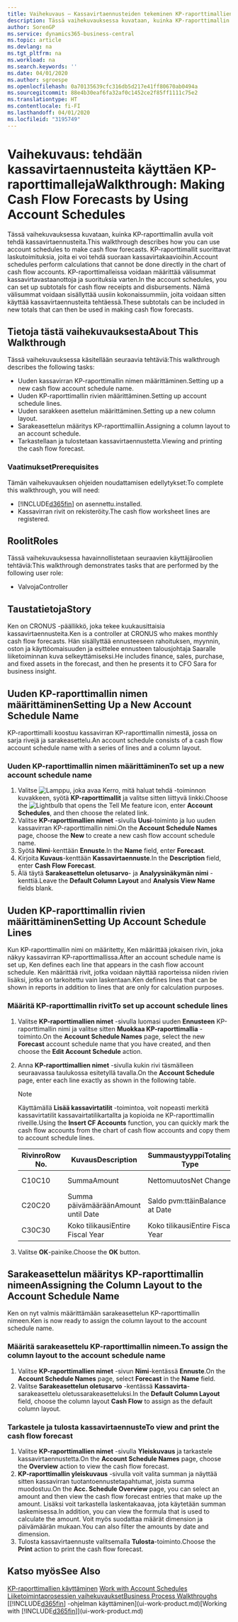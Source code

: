 ```yaml
---
title: Vaihekuvaus – Kassavirtaennusteiden tekeminen KP-raporttimallien avulla | Microsoft Docs
description: Tässä vaihekuvauksessa kuvataan, kuinka KP-raporttimallin avulla voit tehdä kassavirtaennusteita. KP-raporttimallit suorittavat laskutoimituksia, joita ei voi tehdä suoraan kassavirtakaavioihin. KP-raporttimalleissa voidaan määrittää välisummat kassavirtavastaanottoja ja suorituksia varten. Nämä välisummat voidaan sisällyttää uusiin kokonaissummiin, joita voidaan sitten käyttää kassavirtaennusteita tehtäessä.
author: SorenGP
ms.service: dynamics365-business-central
ms.topic: article
ms.devlang: na
ms.tgt_pltfrm: na
ms.workload: na
ms.search.keywords: ''
ms.date: 04/01/2020
ms.author: sgroespe
ms.openlocfilehash: 0a70135639cfc316db5d217e41ff80670ab0494a
ms.sourcegitcommit: 88e4b30eaf6fa32af0c1452ce2f85ff1111c75e2
ms.translationtype: HT
ms.contentlocale: fi-FI
ms.lasthandoff: 04/01/2020
ms.locfileid: "3195749"
---
```

# <a name="walkthrough-making-cash-flow-forecasts-by-using-account-schedules"></a><span data-ttu-id="3c3ce-106">Vaihekuvaus: tehdään kassavirtaennusteita käyttäen KP-raporttimalleja</span><span class="sxs-lookup"><span data-stu-id="3c3ce-106">Walkthrough: Making Cash Flow Forecasts by Using Account Schedules</span></span>
<span data-ttu-id="3c3ce-107">Tässä vaihekuvauksessa kuvataan, kuinka KP-raporttimallin avulla voit tehdä kassavirtaennusteita.</span><span class="sxs-lookup"><span data-stu-id="3c3ce-107">This walkthrough describes how you can use account schedules to make cash flow forecasts.</span></span> <span data-ttu-id="3c3ce-108">KP-raporttimallit suorittavat laskutoimituksia, joita ei voi tehdä suoraan kassavirtakaavioihin.</span><span class="sxs-lookup"><span data-stu-id="3c3ce-108">Account schedules perform calculations that cannot be done directly in the chart of cash flow accounts.</span></span> <span data-ttu-id="3c3ce-109">KP-raporttimalleissa voidaan määrittää välisummat kassavirtavastaanottoja ja suorituksia varten.</span><span class="sxs-lookup"><span data-stu-id="3c3ce-109">In the account schedules, you can set up subtotals for cash flow receipts and disbursements.</span></span> <span data-ttu-id="3c3ce-110">Nämä välisummat voidaan sisällyttää uusiin kokonaissummiin, joita voidaan sitten käyttää kassavirtaennusteita tehtäessä.</span><span class="sxs-lookup"><span data-stu-id="3c3ce-110">These subtotals can be included in new totals that can then be used in making cash flow forecasts.</span></span>  

## <a name="about-this-walkthrough"></a><span data-ttu-id="3c3ce-111">Tietoja tästä vaihekuvauksesta</span><span class="sxs-lookup"><span data-stu-id="3c3ce-111">About This Walkthrough</span></span>  
<span data-ttu-id="3c3ce-112">Tässä vaihekuvauksessa käsitellään seuraavia tehtäviä:</span><span class="sxs-lookup"><span data-stu-id="3c3ce-112">This walkthrough describes the following tasks:</span></span>  

- <span data-ttu-id="3c3ce-113">Uuden kassavirran KP-raporttimallin nimen määrittäminen.</span><span class="sxs-lookup"><span data-stu-id="3c3ce-113">Setting up a new cash flow account schedule name.</span></span>  
- <span data-ttu-id="3c3ce-114">Uuden KP-raporttimallin rivien määrittäminen.</span><span class="sxs-lookup"><span data-stu-id="3c3ce-114">Setting up account schedule lines.</span></span>  
- <span data-ttu-id="3c3ce-115">Uuden sarakkeen asettelun määrittäminen.</span><span class="sxs-lookup"><span data-stu-id="3c3ce-115">Setting up a new column layout.</span></span>  
- <span data-ttu-id="3c3ce-116">Sarakeasettelun määritys KP-raporttimalliin.</span><span class="sxs-lookup"><span data-stu-id="3c3ce-116">Assigning a column layout to an account schedule.</span></span>  
- <span data-ttu-id="3c3ce-117">Tarkastellaan ja tulostetaan kassavirtaennustetta.</span><span class="sxs-lookup"><span data-stu-id="3c3ce-117">Viewing and printing the cash flow forecast.</span></span>  

### <a name="prerequisites"></a><span data-ttu-id="3c3ce-118">Vaatimukset</span><span class="sxs-lookup"><span data-stu-id="3c3ce-118">Prerequisites</span></span>  
<span data-ttu-id="3c3ce-119">Tämän vaihekuvauksen ohjeiden noudattamisen edellytykset:</span><span class="sxs-lookup"><span data-stu-id="3c3ce-119">To complete this walkthrough, you will need:</span></span>  

- [!INCLUDE[d365fin](includes/d365fin_md.md)] <span data-ttu-id="3c3ce-120">on asennettu.</span><span class="sxs-lookup"><span data-stu-id="3c3ce-120">installed.</span></span>  
- <span data-ttu-id="3c3ce-121">Kassavirran rivit on rekisteröity.</span><span class="sxs-lookup"><span data-stu-id="3c3ce-121">The cash flow worksheet lines are registered.</span></span>  

## <a name="roles"></a><span data-ttu-id="3c3ce-122">Roolit</span><span class="sxs-lookup"><span data-stu-id="3c3ce-122">Roles</span></span>  
<span data-ttu-id="3c3ce-123">Tässä vaihekuvauksessa havainnollistetaan seuraavien käyttäjäroolien tehtäviä:</span><span class="sxs-lookup"><span data-stu-id="3c3ce-123">This walkthrough demonstrates tasks that are performed by the following user role:</span></span>  

- <span data-ttu-id="3c3ce-124">Valvoja</span><span class="sxs-lookup"><span data-stu-id="3c3ce-124">Controller</span></span>  

## <a name="story"></a><span data-ttu-id="3c3ce-125">Taustatietoja</span><span class="sxs-lookup"><span data-stu-id="3c3ce-125">Story</span></span>  
<span data-ttu-id="3c3ce-126">Ken on CRONUS -päällikkö, joka tekee kuukausittaisia kassavirtaennusteita.</span><span class="sxs-lookup"><span data-stu-id="3c3ce-126">Ken is a controller at CRONUS who makes monthly cash flow forecasts.</span></span> <span data-ttu-id="3c3ce-127">Hän sisällyttää ennusteeseen rahoituksen, myynnin, oston ja käyttöomaisuuden ja esittelee ennusteen talousjohtaja Saaralle liiketoiminnan kuva selkeyttämiseksi.</span><span class="sxs-lookup"><span data-stu-id="3c3ce-127">He includes finance, sales, purchase, and fixed assets in the forecast, and then he presents it to CFO Sara for business insight.</span></span>  

## <a name="setting-up-a-new-account-schedule-name"></a><span data-ttu-id="3c3ce-128">Uuden KP-raporttimallin nimen määrittäminen</span><span class="sxs-lookup"><span data-stu-id="3c3ce-128">Setting Up a New Account Schedule Name</span></span>  
<span data-ttu-id="3c3ce-129">KP-raporttimalli koostuu kassavirran KP-raporttimallin nimestä, jossa on sarja rivejä ja sarakeasettelu.</span><span class="sxs-lookup"><span data-stu-id="3c3ce-129">An account schedule consists of a cash flow account schedule name with a series of lines and a column layout.</span></span>  

### <a name="to-set-up-a-new-account-schedule-name"></a><span data-ttu-id="3c3ce-130">Uuden KP-raporttimallin nimen määrittäminen</span><span class="sxs-lookup"><span data-stu-id="3c3ce-130">To set up a new account schedule name</span></span>  

1.  <span data-ttu-id="3c3ce-131">Valitse ![Lamppu, joka avaa Kerro, mitä haluat tehdä -toiminnon](media/ui-search/search_small.png "Kerro, mitä haluat tehdä") kuvakkeen, syötä **KP-raporttimallit** ja valitse sitten liittyvä linkki.</span><span class="sxs-lookup"><span data-stu-id="3c3ce-131">Choose the ![Lightbulb that opens the Tell Me feature](media/ui-search/search_small.png "Tell me what you want to do") icon, enter **Account Schedules**, and then choose the related link.</span></span>  
2.  <span data-ttu-id="3c3ce-132">Valitse **KP-raporttimallien nimet** -sivulla **Uusi**-toiminto ja luo uuden kassavirran KP-raporttimallin nimi.</span><span class="sxs-lookup"><span data-stu-id="3c3ce-132">On the **Account Schedule Names** page, choose the **New** to create a new cash flow account schedule name.</span></span>  
3.  <span data-ttu-id="3c3ce-133">Syötä **Nimi**-kenttään **Ennuste**.</span><span class="sxs-lookup"><span data-stu-id="3c3ce-133">In the **Name** field, enter **Forecast**.</span></span>  
4.  <span data-ttu-id="3c3ce-134">Kirjoita **Kuvaus**-kenttään **Kassavirtaennuste**.</span><span class="sxs-lookup"><span data-stu-id="3c3ce-134">In the **Description** field, enter **Cash Flow Forecast**.</span></span>  
5.  <span data-ttu-id="3c3ce-135">Älä täytä **Sarakeasettelun oletusarvo**- ja **Analyysinäkymän nimi** -kenttiä.</span><span class="sxs-lookup"><span data-stu-id="3c3ce-135">Leave the **Default Column Layout** and **Analysis View Name** fields blank.</span></span>  

## <a name="setting-up-account-schedule-lines"></a><span data-ttu-id="3c3ce-136">Uuden KP-raporttimallin rivien määrittäminen</span><span class="sxs-lookup"><span data-stu-id="3c3ce-136">Setting Up Account Schedule Lines</span></span>  
<span data-ttu-id="3c3ce-137">Kun KP-raporttimallin nimi on määritetty, Ken määrittää jokaisen rivin, joka näkyy kassavirran KP-raporttimallissa.</span><span class="sxs-lookup"><span data-stu-id="3c3ce-137">After an account schedule name is set up, Ken defines each line that appears in the cash flow account schedule.</span></span> <span data-ttu-id="3c3ce-138">Ken määrittää rivit, jotka voidaan näyttää raporteissa niiden rivien lisäksi, jotka on tarkoitettu vain laskentaan.</span><span class="sxs-lookup"><span data-stu-id="3c3ce-138">Ken defines lines that can be shown in reports in addition to lines that are only for calculation purposes.</span></span>  

### <a name="to-set-up-account-schedule-lines"></a><span data-ttu-id="3c3ce-139">Määritä KP-raporttimallin rivit</span><span class="sxs-lookup"><span data-stu-id="3c3ce-139">To set up account schedule lines</span></span>  

1.  <span data-ttu-id="3c3ce-140">Valitse **KP-raporttimallien nimet** -sivulla luomasi uuden **Ennusteen** KP-raporttimallin nimi ja valitse sitten **Muokkaa KP-raporttimallia** -toiminto.</span><span class="sxs-lookup"><span data-stu-id="3c3ce-140">On the **Account Schedule Names** page, select the new **Forecast** account schedule name that you have created, and then choose the **Edit Account Schedule** action.</span></span>  
2.  <span data-ttu-id="3c3ce-141">Anna **KP-raporttimallien nimet** -sivulla kukin rivi täsmälleen seuraavassa taulukossa esitetyllä tavalla.</span><span class="sxs-lookup"><span data-stu-id="3c3ce-141">On the **Account Schedule** page, enter each line exactly as shown in the following table.</span></span>  

    > [!NOTE]  
    >  <span data-ttu-id="3c3ce-142">Käyttämällä **Lisää kassavirtatilit** -toimintoa, voit nopeasti merkitä kassavirtatilit kassavairtatilikartallta ja kopioida ne KP-raporttimallin riveille.</span><span class="sxs-lookup"><span data-stu-id="3c3ce-142">Using the **Insert CF Accounts** function, you can quickly mark the cash flow accounts from the chart of cash flow accounts and copy them to account schedule lines.</span></span>  

    |<span data-ttu-id="3c3ce-143">Rivinro</span><span class="sxs-lookup"><span data-stu-id="3c3ce-143">Row No.</span></span>|<span data-ttu-id="3c3ce-144">Kuvaus</span><span class="sxs-lookup"><span data-stu-id="3c3ce-144">Description</span></span>|<span data-ttu-id="3c3ce-145">Summaustyyppi</span><span class="sxs-lookup"><span data-stu-id="3c3ce-145">Totaling Type</span></span>|<span data-ttu-id="3c3ce-146">Summausväli</span><span class="sxs-lookup"><span data-stu-id="3c3ce-146">Totaling</span></span>|<span data-ttu-id="3c3ce-147">Rivityyppi</span><span class="sxs-lookup"><span data-stu-id="3c3ce-147">Row Type</span></span>|<span data-ttu-id="3c3ce-148">Summatyyppi</span><span class="sxs-lookup"><span data-stu-id="3c3ce-148">Amount Type</span></span>|<span data-ttu-id="3c3ce-149">Näytä</span><span class="sxs-lookup"><span data-stu-id="3c3ce-149">Show</span></span>|  
    |-------|-----------|-------------|--------|--------|-----------|----|
    |<span data-ttu-id="3c3ce-150">C10</span><span class="sxs-lookup"><span data-stu-id="3c3ce-150">C10</span></span>|<span data-ttu-id="3c3ce-151">Summa</span><span class="sxs-lookup"><span data-stu-id="3c3ce-151">Amount</span></span>|<span data-ttu-id="3c3ce-152">Nettomuutos</span><span class="sxs-lookup"><span data-stu-id="3c3ce-152">Net Change</span></span>|<span data-ttu-id="3c3ce-153">Tapahtumat</span><span class="sxs-lookup"><span data-stu-id="3c3ce-153">Entries</span></span>|<span data-ttu-id="3c3ce-154">Nettosumma</span><span class="sxs-lookup"><span data-stu-id="3c3ce-154">Net Amount</span></span>|<span data-ttu-id="3c3ce-155">Aina</span><span class="sxs-lookup"><span data-stu-id="3c3ce-155">Always</span></span>|  
    |<span data-ttu-id="3c3ce-156">C20</span><span class="sxs-lookup"><span data-stu-id="3c3ce-156">C20</span></span>|<span data-ttu-id="3c3ce-157">Summa päivämäärään</span><span class="sxs-lookup"><span data-stu-id="3c3ce-157">Amount until Date</span></span>|<span data-ttu-id="3c3ce-158">Saldo pvm:ttäin</span><span class="sxs-lookup"><span data-stu-id="3c3ce-158">Balance at Date</span></span>|<span data-ttu-id="3c3ce-159">Tapahtumat</span><span class="sxs-lookup"><span data-stu-id="3c3ce-159">Entries</span></span>|<span data-ttu-id="3c3ce-160">Nettosumma</span><span class="sxs-lookup"><span data-stu-id="3c3ce-160">Net Amount</span></span>|<span data-ttu-id="3c3ce-161">Aina</span><span class="sxs-lookup"><span data-stu-id="3c3ce-161">Always</span></span>|  
    |<span data-ttu-id="3c3ce-162">C30</span><span class="sxs-lookup"><span data-stu-id="3c3ce-162">C30</span></span>|<span data-ttu-id="3c3ce-163">Koko tilikausi</span><span class="sxs-lookup"><span data-stu-id="3c3ce-163">Entire Fiscal Year</span></span>|<span data-ttu-id="3c3ce-164">Koko tilikausi</span><span class="sxs-lookup"><span data-stu-id="3c3ce-164">Entire Fiscal Year</span></span>|<span data-ttu-id="3c3ce-165">Tapahtumat</span><span class="sxs-lookup"><span data-stu-id="3c3ce-165">Entries</span></span>|<span data-ttu-id="3c3ce-166">Nettosumma</span><span class="sxs-lookup"><span data-stu-id="3c3ce-166">Net Amount</span></span>|<span data-ttu-id="3c3ce-167">Aina</span><span class="sxs-lookup"><span data-stu-id="3c3ce-167">Always</span></span>|  

4.  <span data-ttu-id="3c3ce-168">Valitse **OK**-painike.</span><span class="sxs-lookup"><span data-stu-id="3c3ce-168">Choose the **OK** button.</span></span>  

## <a name="assigning-the-column-layout-to-the-account-schedule-name"></a><span data-ttu-id="3c3ce-169">Sarakeasettelun määritys KP-raporttimallin nimeen</span><span class="sxs-lookup"><span data-stu-id="3c3ce-169">Assigning the Column Layout to the Account Schedule Name</span></span>  
<span data-ttu-id="3c3ce-170">Ken on nyt valmis määrittämään sarakeasettelun KP-raporttimallin nimeen.</span><span class="sxs-lookup"><span data-stu-id="3c3ce-170">Ken is now ready to assign the column layout to the account schedule name.</span></span>  

### <a name="to-assign-the-column-layout-to-the-account-schedule-name"></a><span data-ttu-id="3c3ce-171">Määritä sarakeasettelu KP-raporttimallin nimeen.</span><span class="sxs-lookup"><span data-stu-id="3c3ce-171">To assign the column layout to the account schedule name</span></span>  

1.  <span data-ttu-id="3c3ce-172">Valitse **KP-raporttimallien nimet** -sivun **Nimi**-kentässä **Ennuste**.</span><span class="sxs-lookup"><span data-stu-id="3c3ce-172">On the **Account Schedule Names** page, select **Forecast** in the **Name** field.</span></span>  
2.  <span data-ttu-id="3c3ce-173">Valitse **Sarakeasettelun oletusarvo** -kentässä **Kassavirta**-sarakeasettelu oletussarakeasetteluksi.</span><span class="sxs-lookup"><span data-stu-id="3c3ce-173">In the **Default Column Layout** field, choose the column layout **Cash Flow** to assign as the default column layout.</span></span>  

### <a name="to-view-and-print-the-cash-flow-forecast"></a><span data-ttu-id="3c3ce-174">Tarkastele ja tulosta kassavirtaennuste</span><span class="sxs-lookup"><span data-stu-id="3c3ce-174">To view and print the cash flow forecast</span></span>  
1.  <span data-ttu-id="3c3ce-175">Valitse **KP-raporttimallien nimet** -sivulla **Yleiskuvaus** ja tarkastele kassavirtaennustetta.</span><span class="sxs-lookup"><span data-stu-id="3c3ce-175">On the **Account Schedule Names** page, choose the **Overview** action to view the cash flow forecast.</span></span>  
2.  <span data-ttu-id="3c3ce-176">**KP-raporttimallin yleiskuvaus** -sivulla voit valita summan ja näyttää sitten kassavirran tuotantoennustetapahtumat, joista summa muodostuu.</span><span class="sxs-lookup"><span data-stu-id="3c3ce-176">On the **Acc. Schedule Overview** page, you can select an amount and then view the cash flow forecast entries that make up the amount.</span></span> <span data-ttu-id="3c3ce-177">Lisäksi voit tarkastella laskentakaavaa, jota käytetään summan laskemisessa.</span><span class="sxs-lookup"><span data-stu-id="3c3ce-177">In addition, you can view the formula that is used to calculate the amount.</span></span> <span data-ttu-id="3c3ce-178">Voit myös suodattaa määrät dimension ja päivämäärän mukaan.</span><span class="sxs-lookup"><span data-stu-id="3c3ce-178">You can also filter the amounts by date and dimension.</span></span>  
3.  <span data-ttu-id="3c3ce-179">Tulosta kassavirtaennuste valitsemalla **Tulosta**-toiminto.</span><span class="sxs-lookup"><span data-stu-id="3c3ce-179">Choose the **Print** action to print the cash flow forecast.</span></span>  

## <a name="see-also"></a><span data-ttu-id="3c3ce-180">Katso myös</span><span class="sxs-lookup"><span data-stu-id="3c3ce-180">See Also</span></span>  
 <span data-ttu-id="3c3ce-181">[KP-raporttimallien käyttäminen](bi-how-work-account-schedule.md) </span><span class="sxs-lookup"><span data-stu-id="3c3ce-181">[Work with Account Schedules](bi-how-work-account-schedule.md) </span></span>  
 [<span data-ttu-id="3c3ce-182">Liiketoimintaprosessien vaihekuvaukset</span><span class="sxs-lookup"><span data-stu-id="3c3ce-182">Business Process Walkthroughs</span></span>](walkthrough-business-process-walkthroughs.md)  
 <span data-ttu-id="3c3ce-183">[[!INCLUDE[d365fin](includes/d365fin_md.md)] -ohjelman käyttäminen](ui-work-product.md)</span><span class="sxs-lookup"><span data-stu-id="3c3ce-183">[Working with [!INCLUDE[d365fin](includes/d365fin_md.md)]](ui-work-product.md)</span></span>

